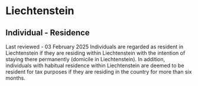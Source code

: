 # Liechtenstein
## Individual - Residence
Last reviewed - 03 February 2025
Individuals are regarded as resident in Liechtenstein if they are residing within Liechtenstein with the intention of staying there permanently (domicile in Liechtenstein). In addition, individuals with habitual residence within Liechtenstein are deemed to be resident for tax purposes if they are residing in the country for more than six months.
